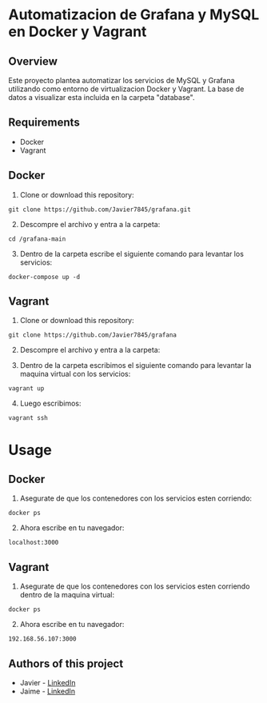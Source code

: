 # Automatizacion de Grafana y MySQL en Docker y Vagrant
## Overview
Este proyecto plantea automatizar los servicios de MySQL y Grafana utilizando como entorno de virtualizacion Docker y Vagrant. La base de datos a visualizar esta incluida en la carpeta "database".
## Requirements
- Docker
- Vagrant
## Docker
1. Clone or download this repository:
```
git clone https://github.com/Javier7845/grafana.git
```
2. Descompre el archivo y entra a la carpeta:
```
cd /grafana-main
```
3. Dentro de la carpeta escribe el siguiente comando para levantar los servicios:
```
docker-compose up -d
```
## Vagrant
1. Clone or download this repository:
```
git clone https://github.com/Javier7845/grafana
```
2. Descompre el archivo y entra a la carpeta:

2. Dentro de la carpeta escribimos el siguiente comando para levantar la maquina virtual con los servicios:
```
vagrant up
```
4. Luego escribimos:
```
vagrant ssh
```
# Usage
## Docker
1. Asegurate de que los contenedores con los servicios esten corriendo:
```
docker ps
```
2. Ahora escribe en tu navegador:
```
localhost:3000
```
## Vagrant
1. Asegurate de que los contenedores con los servicios esten corriendo dentro de la maquina virtual:
```
docker ps
```
2. Ahora escribe en tu navegador:
```
192.168.56.107:3000
```
## Authors of this project
- Javier - [LinkedIn](https://www.linkedin.com/in/javec/)
- Jaime - [LinkedIn](https://www.linkedin.com/in/jaime-astudillo-664754228/)
